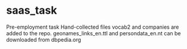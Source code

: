 # saas_task
Pre-employment task
Hand-collected files vocab2 and companies are added to the repo.
geonames_links_en.ttl and persondata_en.nt can be downloaded from dbpedia.org

